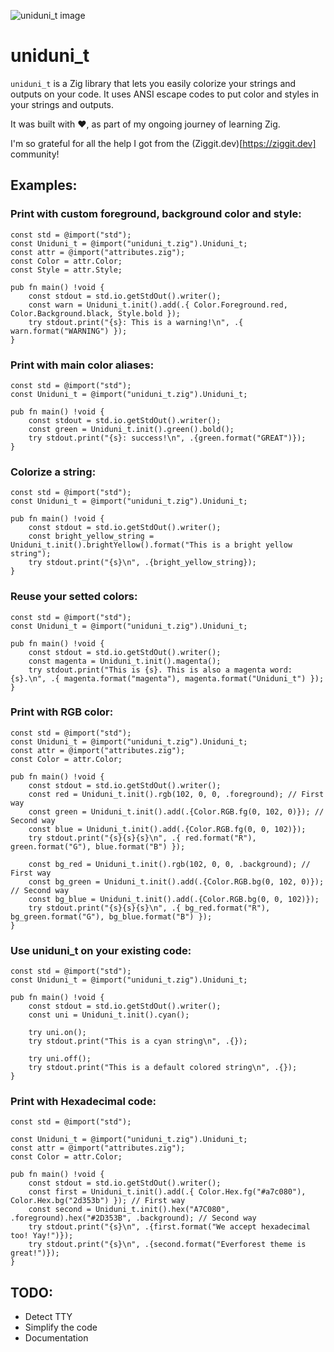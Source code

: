 ![uniduni_t image](https://codeberg.org/attachments/f0ba7e70-05fe-4f6a-9aa8-1f8bbb087d15)

# uniduni_t

`uniduni_t` is a Zig library that lets you easily colorize your strings and outputs on your code. It uses ANSI escape codes to put color and styles in your strings and outputs.

It was built with :heart:, as part of my ongoing journey of learning Zig.

I'm so grateful for all the help I got from the (Ziggit.dev)[https://ziggit.dev] community!

## Examples:

### Print with custom foreground, background color and style:
```
const std = @import("std");
const Uniduni_t = @import("uniduni_t.zig").Uniduni_t;
const attr = @import("attributes.zig");
const Color = attr.Color;
const Style = attr.Style;

pub fn main() !void {
    const stdout = std.io.getStdOut().writer();
    const warn = Uniduni_t.init().add(.{ Color.Foreground.red, Color.Background.black, Style.bold });
    try stdout.print("{s}: This is a warning!\n", .{ warn.format("WARNING") });
}
```
### Print with main color aliases:
```
const std = @import("std");
const Uniduni_t = @import("uniduni_t.zig").Uniduni_t;

pub fn main() !void {
    const stdout = std.io.getStdOut().writer();
    const green = Uniduni_t.init().green().bold();
    try stdout.print("{s}: success!\n", .{green.format("GREAT")});
}
```
### Colorize a string:
```
const std = @import("std");
const Uniduni_t = @import("uniduni_t.zig").Uniduni_t;

pub fn main() !void {
    const stdout = std.io.getStdOut().writer();
    const bright_yellow_string = Uniduni_t.init().brightYellow().format("This is a bright yellow string");
    try stdout.print("{s}\n", .{bright_yellow_string});
}
```
### Reuse your setted colors:
```
const std = @import("std");
const Uniduni_t = @import("uniduni_t.zig").Uniduni_t;

pub fn main() !void {
    const stdout = std.io.getStdOut().writer();
    const magenta = Uniduni_t.init().magenta();
    try stdout.print("This is {s}. This is also a magenta word: {s}.\n", .{ magenta.format("magenta"), magenta.format("Uniduni_t") });
}
```
### Print with RGB color:
```
const std = @import("std");
const Uniduni_t = @import("uniduni_t.zig").Uniduni_t;
const attr = @import("attributes.zig");
const Color = attr.Color;

pub fn main() !void {
    const stdout = std.io.getStdOut().writer();
    const red = Uniduni_t.init().rgb(102, 0, 0, .foreground); // First way
    const green = Uniduni_t.init().add(.{Color.RGB.fg(0, 102, 0)}); // Second way
    const blue = Uniduni_t.init().add(.{Color.RGB.fg(0, 0, 102)});
    try stdout.print("{s}{s}{s}\n", .{ red.format("R"), green.format("G"), blue.format("B") });

    const bg_red = Uniduni_t.init().rgb(102, 0, 0, .background); // First way
    const bg_green = Uniduni_t.init().add(.{Color.RGB.bg(0, 102, 0)}); // Second way
    const bg_blue = Uniduni_t.init().add(.{Color.RGB.bg(0, 0, 102)});
    try stdout.print("{s}{s}{s}\n", .{ bg_red.format("R"), bg_green.format("G"), bg_blue.format("B") });
}
```
### Use uniduni_t on your existing code:
```
const std = @import("std");
const Uniduni_t = @import("uniduni_t.zig").Uniduni_t;

pub fn main() !void {
    const stdout = std.io.getStdOut().writer();
    const uni = Uniduni_t.init().cyan();

    try uni.on();
    try stdout.print("This is a cyan string\n", .{});

    try uni.off();
    try stdout.print("This is a default colored string\n", .{});
}
```
### Print with Hexadecimal code:
```
const std = @import("std");

const Uniduni_t = @import("uniduni_t.zig").Uniduni_t;
const attr = @import("attributes.zig");
const Color = attr.Color;

pub fn main() !void {
    const stdout = std.io.getStdOut().writer();
    const first = Uniduni_t.init().add(.{ Color.Hex.fg("#a7c080"), Color.Hex.bg("2d353b") }); // First way
    const second = Uniduni_t.init().hex("A7C080", .foreground).hex("#2D353B", .background); // Second way
    try stdout.print("{s}\n", .{first.format("We accept hexadecimal too! Yay!")});
    try stdout.print("{s}\n", .{second.format("Everforest theme is great!")});
}
```
## TODO:
- Detect TTY
- Simplify the code
- Documentation
